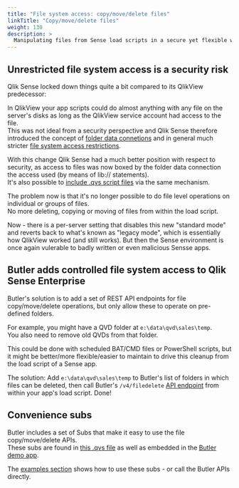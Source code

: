 ```yaml
---
title: "File system access: copy/move/delete files"
linkTitle: "Copy/move/delete files"
weight: 130
description: >
  Manipulating files from Sense load scripts in a secure yet flexible way.
---
```


## Unrestricted file system access is a security risk

Qlik Sense locked down things quite a bit compared to its QlikView predecessor:

In QlikView your app scripts could do almost anything with any file on the server's disks as long as the QlikView service account had access to the file.  
This was not ideal from a security perspective and Qlik Sense therefore introduced the concept of [folder data connetions](https://help.qlik.com/en-US/sense/August2021/Subsystems/Hub/Content/Sense_Hub/LoadData/connect-data-sources-data-load-editor.htm) and in general much stricter [file system access restrictions](https://help.qlik.com/en-US/sense/August2021/Subsystems/Hub/Content/Sense_Hub/LoadData/file-system-access-restriction.htm).

With this change Qlik Sense had a much better position with respect to security, as access to files was now boxed by the folder data connection the access used (by means of lib:// statements).  
It's also possible to [include .qvs script files](https://help.qlik.com/en-US/sense/August2021/Subsystems/Hub/Content/Sense_Hub/Scripting/SystemVariables/Include.htm) via the same mechanism.

The problem now is that it's no longer possible to do file level operations on individual or groups of files.  
No more deleting, copying or moving of files from within the load script.

Now - there is a per-server setting that disables this new "standard mode" and reverts back to what's known as "legacy mode", which is essentially how QlikView worked (and still works). But then the Sense environment is once again vulerable to badly written or even malicious Sensse apps.

## Butler adds controlled file system access to Qlik Sense Enterprise

Butler's solution is to add a set of REST API endpoints for file copy/move/delete operations, but only allow these to operate on pre-defined folders.

For example, you might have a QVD folder at `e:\data\qvd\sales\temp`.  
You also need to remove old QVDs from that folder.

This could be done with scheduled BAT/CMD files or PowerShell scripts, but it might be better/more flexible/easier to maintain to drive this cleanup from the load script of a Sense app.

The solution: Add `e:\data\qvd\sales\temp` to Butler's list of folders in which files can be deleted, then call Butler's `/v4/filedelete` [API endpoint](/docs/reference/rest-api/?operationsSorter=alpha) from within your app's load script. Done!

## Convenience subs

Butler includes a set of Subs that make it easy to use the file copy/move/delete APIs.  
These subs are found in [this .qvs file](https://github.com/ptarmiganlabs/butler/blob/master/docs/sense_script/butler_subs.qvs) as well as embedded in the [Butler demo app](https://github.com/ptarmiganlabs/butler/tree/master/docs/sense_apps).

The [examples section](/docs/examples) shows how to use these subs - or call the Butler APIs directly.
